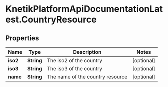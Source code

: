 # KnetikPlatformApiDocumentationLatest.CountryResource

## Properties
Name | Type | Description | Notes
------------ | ------------- | ------------- | -------------
**iso2** | **String** | The iso2 of the country | [optional] 
**iso3** | **String** | The iso3 of the country | [optional] 
**name** | **String** | The name of the country resource | [optional] 


